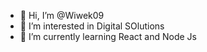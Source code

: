 - 👋 Hi, I’m @Wiwek09
- 👀 I’m interested in Digital SOlutions
- 🌱 I’m currently learning React and Node Js


<!---
Wiwek09/Wiwek09 is a ✨ special ✨ repository because its `README.md` (this file) appears on your GitHub profile.
You can click the Preview link to take a look at your changes.
--->

